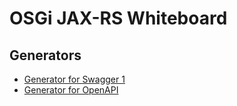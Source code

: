 # OSGi JAX-RS Whiteboard

## Generators

* [Generator for Swagger 1](bundles/jaxrswb-swagger1-gen/README.md)
* [Generator for OpenAPI](bundles/jaxrswb-oapi-gen/README.md)
